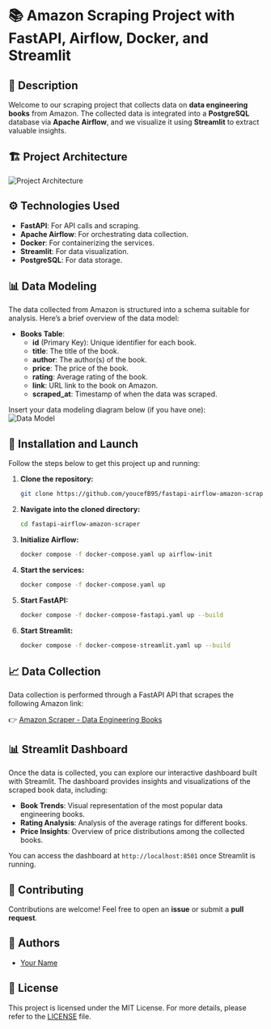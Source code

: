 # 📚 Amazon Scraping Project with FastAPI, Airflow, Docker, and Streamlit

## 🌟 Description

Welcome to our scraping project that collects data on **data engineering books** from Amazon. The collected data is integrated into a **PostgreSQL** database via **Apache Airflow**, and we visualize it using **Streamlit** to extract valuable insights.

## 🏗️ Project Architecture

![Project Architecture](path/to/architecture_image.png)

## ⚙️ Technologies Used

- **FastAPI**: For API calls and scraping.
- **Apache Airflow**: For orchestrating data collection.
- **Docker**: For containerizing the services.
- **Streamlit**: For data visualization.
- **PostgreSQL**: For data storage.

## 📊 Data Modeling

The data collected from Amazon is structured into a schema suitable for analysis. Here’s a brief overview of the data model:

- **Books Table**:
  - **id** (Primary Key): Unique identifier for each book.
  - **title**: The title of the book.
  - **author**: The author(s) of the book.
  - **price**: The price of the book.
  - **rating**: Average rating of the book.
  - **link**: URL link to the book on Amazon.
  - **scraped_at**: Timestamp of when the data was scraped.

Insert your data modeling diagram below (if you have one):  
![Data Model](path/to/data_model_image.png)

## 🚀 Installation and Launch

Follow the steps below to get this project up and running:

1. **Clone the repository:**

   ```bash
   git clone https://github.com/youcefB95/fastapi-airflow-amazon-scraper.git
   ```

2. **Navigate into the cloned directory:**

   ```bash
   cd fastapi-airflow-amazon-scraper
   ```

3. **Initialize Airflow:**

   ```bash
   docker compose -f docker-compose.yaml up airflow-init
   ```

4. **Start the services:**

   ```bash
   docker compose -f docker-compose.yaml up
   ```

5. **Start FastAPI:**

   ```bash
   docker compose -f docker-compose-fastapi.yaml up --build
   ```

6. **Start Streamlit:**
   ```bash
   docker compose -f docker-compose-streamlit.yaml up --build
   ```

## 📈 Data Collection

Data collection is performed through a FastAPI API that scrapes the following Amazon link:

👉 [Amazon Scraper - Data Engineering Books](https://www.amazon.com/s?k=data+engineering+books&s=exact-aware-popularity-rank&qid=1734622043&ref=sr_st_exact-aware-popularity-rank&ds=v1%3AhMN9DdsxLFEU6A4wN2HVGdXJ98Rf4I%2BLLLeurDCfZ4c)

## 📊 Streamlit Dashboard

Once the data is collected, you can explore our interactive dashboard built with Streamlit. The dashboard provides insights and visualizations of the scraped book data, including:

- **Book Trends**: Visual representation of the most popular data engineering books.
- **Rating Analysis**: Analysis of the average ratings for different books.
- **Price Insights**: Overview of price distributions among the collected books.

You can access the dashboard at `http://localhost:8501` once Streamlit is running.

## 🤝 Contributing

Contributions are welcome! Feel free to open an **issue** or submit a **pull request**.

## 👤 Authors

- [Your Name](https://github.com/yourprofile)

## 📝 License

This project is licensed under the MIT License. For more details, please refer to the [LICENSE](LICENSE) file.
